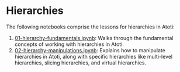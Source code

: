 # Hierarchies

The following notebooks comprise the lessons for hierarchies in Atoti:

1. [01-hierarchy-fundamentals.ipynb](01-hierarchy-fundamentals.ipynb): Walks through the fundamental concepts of working with hierarchies in Atoti.
2. [02-hierarchy-manipulations.ipynb](02-hierarchy-manipulations.ipynb): Explains how to manipulate hierarchies in Atoti, along with specific hierarchies like multi-level hierarchies, slicing hierarchies, and virtual hierarchies.
